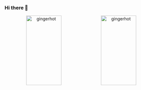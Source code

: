 ### Hi there 👋


<p align="center">
  <img width="48%" height="230" src="https://github-readme-stats.vercel.app/api?username=gingerhot&show_icons=true&locale=en&theme=radical" alt="gingerhot" />
  <img width="48%" height="230" src="https://github-readme-stats.vercel.app/api/top-langs?username=gingerhot&show_icons=true&locale=en&layout=compact&theme=radical" alt="gingerhot" />
</p>
